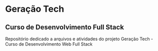 # Geração Tech

## Curso de Desenvolvimento Full Stack

Repositório dedicado a arquivos e atividades do projeto Geração Tech - Curso de Desenvolvimento Web Full Stack
